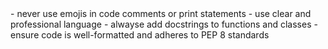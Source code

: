 <StepsToFollow>
- never use emojis in code comments or print statements
- use clear and professional language
- alwayse add docstrings to functions and classes
- ensure code is well-formatted and adheres to PEP 8 standards